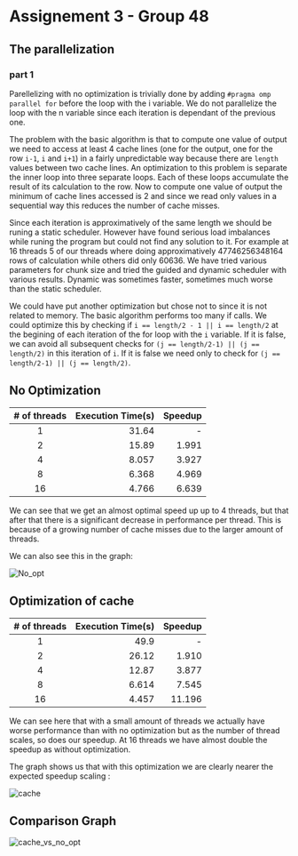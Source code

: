 # Assignement 3 - Group 48

## The parallelization

### part 1

Parellelizing with no optimization is trivially done by adding ```#pragma omp parallel for``` before the loop with the i variable. We do not parallelize the loop with the n variable since each iteration is dependant of the previous one.

The problem with the basic algorithm is that to compute one value of output we need to access at least 4 cache lines (one for the output, one for the row `i-1`, `i` and `i+1`) in a fairly unpredictable way because there are `length` values between two cache lines. An optimization to this problem is separate the inner loop into three separate loops. Each of these loops accumulate the result of its calculation to the row. Now to compute one value of output the minimum of cache lines accessed is 2 and since we read only values in a sequential way this reduces the number of cache misses.

Since each iteration is approximatively of the same length we should be runing a static scheduler. However have found serious load imbalances while runing the program but could not find any solution to it. For example at 16 threads 5 of our threads where doing approximatively 47746256348164 rows of calculation while others did only 60636. We have tried various parameters for chunk size and tried the guided and dynamic scheduler with various results. Dynamic was sometimes faster, sometimes much worse than the static scheduler.

We could have put another optimization but chose not to since it is not related to memory. The basic algorithm performs too many if calls. We could optimize this by checking if `i == length/2 - 1 || i == length/2` at the begining of each iteration of the for loop with the `i` variable. If it is false, we can avoid all subsequent checks for `(j == length/2-1) || (j == length/2)` in this iteration of `i`. If it is false we need only to check for `(j == length/2-1) || (j == length/2)`.

## No Optimization

| # of threads | Execution Time(s)| Speedup |
|:------------:|-----------------:|--------:|
|1             |31.64             |-        |
|2             |15.89             |1.991    |
|4             |8.057             |3.927    |
|8             |6.368             |4.969    |
|16            |4.766             |6.639    |

We can see that we get an almost optimal speed up up to 4 threads, but that after that there is a significant decrease in performance per thread. This is because of a growing number of cache misses due to the larger amount of threads.

We can also see this in the graph:

![No_opt](theory.png)

## Optimization of cache

| # of threads | Execution Time(s)| Speedup |
|:------------:|-----------------:|--------:|
|1             |49.9              |-        |
|2             |26.12             |1.910    |
|4             |12.87             |3.877    |
|8             |6.614             |7.545    |
|16            |4.457             |11.196   |

We can see here that with a small amount of threads we actually have worse performance than with no optimization but as the number of thread scales, so does our speedup. At 16 threads we have almost double the speedup as without optimization.

The graph shows us that with this optimization we are clearly nearer the expected speedup scaling :

![cache](cache.png)

## Comparison Graph

![cache_vs_no_opt](Cache_vs_No_opt.png)
